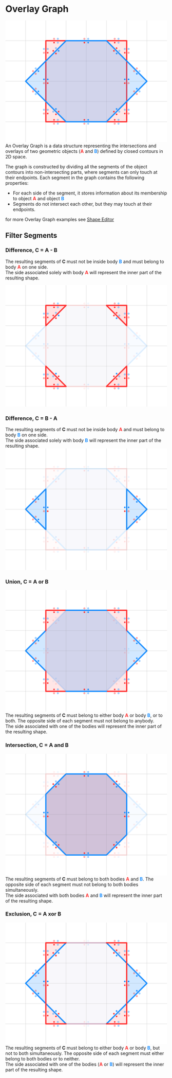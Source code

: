 # Overlay Graph
![Example](example.svg)
An Overlay Graph is a data structure representing the intersections and overlays of two geometric objects (<span style="color:#ff3333ff;">**A**</span> and <span style="color:#1a8effff;">**B**</span>) defined by closed contours in 2D space.

The graph is constructed by dividing all the segments of the object contours into non-intersecting parts, where segments can only touch at their endpoints.
Each segment in the graph contains the following properties:

- For each side of the segment, it stores information about its membership to object <span style="color:#ff3333ff;">**A**</span> and object <span style="color:#1a8effff;">**B**</span>
- Segments do not intersect each other, but they may touch at their endpoints.

for more Overlay Graph examples see [Shape Editor](../shapes_editor.md)

## Filter Segments

### Difference, C = A - B
The resulting segments of **C** must not be inside body <span style="color:#1a8effff;">**B**</span> and must belong to body <span style="color:#ff3333ff;">**A**</span> on one side.  
The side associated solely with body <span style="color:#ff3333ff;">**A**</span> will represent the inner part of the resulting shape.

![Example](difference_ab.svg)

### Difference, C = B - A
The resulting segments of **C** must not be inside body <span style="color:#ff3333ff;">**A**</span> and must belong to body <span style="color:#1a8effff;">**B**</span> on one side.  
The side associated solely with body <span style="color:#1a8effff;">**B**</span> will represent the inner part of the resulting shape.
![Example](difference_ba.svg)

### Union, C = A or B
![Example](union.svg)
The resulting segments of **C** must belong to either body <span style="color:#ff3333ff;">**A**</span> or body <span style="color:#1a8effff;">**B**</span>, or to both. The opposite side of each segment must not belong to anybody.  
The side associated with one of the bodies will represent the inner part of the resulting shape.

### Intersection, C = A and B
![Example](intersection.svg)
The resulting segments of **C** must belong to both bodies <span style="color:#ff3333ff;">**A**</span> and <span style="color:#1a8effff;">**B**</span>. The opposite side of each segment must not belong to both bodies simultaneously.  
The side associated with both bodies <span style="color:#ff3333ff;">**A**</span> and <span style="color:#1a8effff;">**B**</span> will represent the inner part of the resulting shape.

### Exclusion, C = A xor B
![Example](exclusion.svg)
The resulting segments of **C** must belong to either body <span style="color:#ff3333ff;">**A**</span> or body <span style="color:#1a8effff;">**B**</span>, but not to both simultaneously. The opposite side of each segment must either belong to both bodies or to neither.    
The side associated with one of the bodies (<span style="color:#ff3333ff;">**A**</span> or <span style="color:#1a8effff;">**B**</span>) will represent the inner part of the resulting shape.
